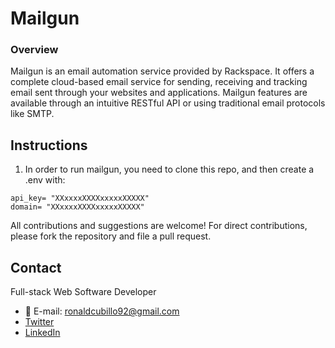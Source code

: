 # Mailgun 


### Overview

Mailgun is an email automation service provided by Rackspace. It offers a complete cloud-based email service for sending, receiving and tracking email sent through your websites and applications. Mailgun features are available through an intuitive RESTful API or using traditional email protocols like SMTP.


## Instructions

  1. In order to run mailgun, you need to clone this repo, and then create a .env with:
```
api_key= "XXxxxxXXXXxxxxxXXXXX"
domain= "XXxxxxXXXXxxxxxXXXXX"
```

All contributions and suggestions are welcome! For direct contributions, please fork the repository and file a pull request.

## Contact

Full-stack Web Software Developer
   
 * :email: E-mail: ronaldcubillo92@gmail.com
 * [Twitter](https://twitter.com/rcubillo92)
 * [LinkedIn](https://linkedin.com/in/ronald-cubillo/)


